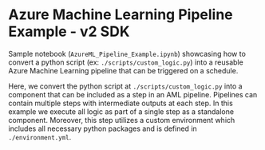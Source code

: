 # Azure Machine Learning Pipeline Example - v2 SDK

Sample notebook (`AzureML_Pipeline_Example.ipynb`) showcasing how to convert a python script (ex: `./scripts/custom_logic.py`) into a reusable Azure Machine Learning pipeline that can be triggered on a schedule.

Here, we convert the python script at `./scripts/custom_logic.py` into a component that can be included as a step in an AML pipeline. Pipelines can contain multiple steps with intermediate outputs at each step. In this example we execute all logic as part of a single step as a standalone component. Moreover, this step utilizes a custom environment which includes all necessary python packages and is defined in `./environment.yml`.